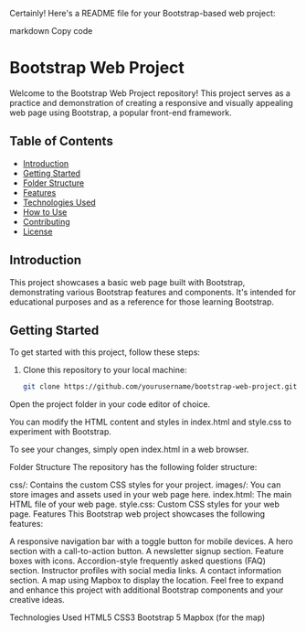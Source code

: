 Certainly! Here's a README file for your Bootstrap-based web project:

markdown
Copy code
# Bootstrap Web Project

Welcome to the Bootstrap Web Project repository! This project serves as a practice and demonstration of creating a responsive and visually appealing web page using Bootstrap, a popular front-end framework.

## Table of Contents

- [Introduction](#introduction)
- [Getting Started](#getting-started)
- [Folder Structure](#folder-structure)
- [Features](#features)
- [Technologies Used](#technologies-used)
- [How to Use](#how-to-use)
- [Contributing](#contributing)
- [License](#license)

## Introduction

This project showcases a basic web page built with Bootstrap, demonstrating various Bootstrap features and components. It's intended for educational purposes and as a reference for those learning Bootstrap.

## Getting Started

To get started with this project, follow these steps:

1. Clone this repository to your local machine:

   ```bash
   git clone https://github.com/yourusername/bootstrap-web-project.git
Open the project folder in your code editor of choice.

You can modify the HTML content and styles in index.html and style.css to experiment with Bootstrap.

To see your changes, simply open index.html in a web browser.

Folder Structure
The repository has the following folder structure:

css/: Contains the custom CSS styles for your project.
images/: You can store images and assets used in your web page here.
index.html: The main HTML file of your web page.
style.css: Custom CSS styles for your web page.
Features
This Bootstrap web project showcases the following features:

A responsive navigation bar with a toggle button for mobile devices.
A hero section with a call-to-action button.
A newsletter signup section.
Feature boxes with icons.
Accordion-style frequently asked questions (FAQ) section.
Instructor profiles with social media links.
A contact information section.
A map using Mapbox to display the location.
Feel free to expand and enhance this project with additional Bootstrap components and your creative ideas.

Technologies Used
HTML5
CSS3
Bootstrap 5
Mapbox (for the map)
